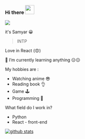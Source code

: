 ### Hi there <img src="https://raw.githubusercontent.com/MartinHeinz/MartinHeinz/master/wave.gif" width="30px">

<img src="https://media.giphy.com/media/HcmeBxVSg8YGA/giphy.gif">

it's Samyar 😀

> INTP

Love in React (😍)


🌱 I’m currently learning anything 😑😐

My hobbies are :
* Watching anime 😎
* Reading book 👌
* Game 🕹
* Programming 🐍

What field do I work in?
* Python 
* React - front-end


[![github stats](https://github-readme-stats.vercel.app/api?username=Samyar&show_icons=true&theme=radical)](https://github.com/samyarkd)





